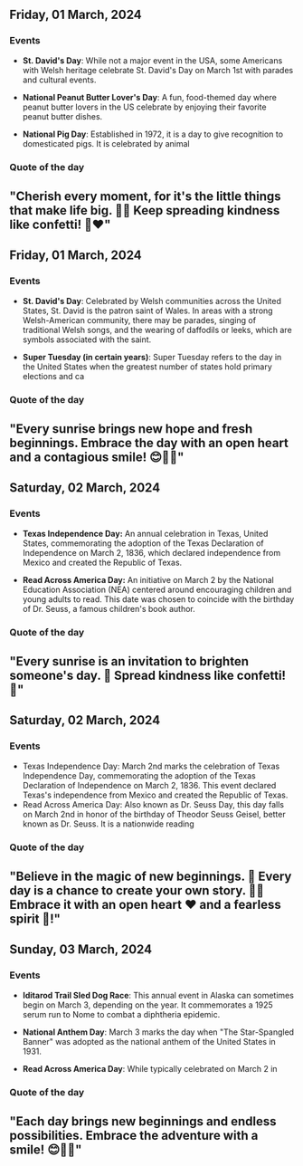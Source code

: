 ## Friday, 01 March, 2024
### Events
- **St. David's Day**: While not a major event in the USA, some Americans with Welsh heritage celebrate St. David's Day on March 1st with parades and cultural events.

- **National Peanut Butter Lover's Day**: A fun, food-themed day where peanut butter lovers in the US celebrate by enjoying their favorite peanut butter dishes.

- **National Pig Day**: Established in 1972, it is a day to give recognition to domesticated pigs. It is celebrated by animal
### Quote of the day
"Cherish every moment, for it's the little things that make life big. 🌟🌱 Keep spreading kindness like confetti! 🎉❤️"
-----
## Friday, 01 March, 2024
### Events
- **St. David's Day**: Celebrated by Welsh communities across the United States, St. David is the patron saint of Wales. In areas with a strong Welsh-American community, there may be parades, singing of traditional Welsh songs, and the wearing of daffodils or leeks, which are symbols associated with the saint.

- **Super Tuesday (in certain years)**: Super Tuesday refers to the day in the United States when the greatest number of states hold primary elections and ca
### Quote of the day
"Every sunrise brings new hope and fresh beginnings. Embrace the day with an open heart and a contagious smile! 😊🌅✨"
-----
## Saturday, 02 March, 2024
### Events
- **Texas Independence Day:** An annual celebration in Texas, United States, commemorating the adoption of the Texas Declaration of Independence on March 2, 1836, which declared independence from Mexico and created the Republic of Texas.

- **Read Across America Day:** An initiative on March 2 by the National Education Association (NEA) centered around encouraging children and young adults to read. This date was chosen to coincide with the birthday of Dr. Seuss, a famous children's book author.


### Quote of the day
"Every sunrise is an invitation to brighten someone's day. 🌅 Spread kindness like confetti! 🎉"
-----
## Saturday, 02 March, 2024
### Events
- Texas Independence Day: March 2nd marks the celebration of Texas Independence Day, commemorating the adoption of the Texas Declaration of Independence on March 2, 1836. This event declared Texas's independence from Mexico and created the Republic of Texas.
- Read Across America Day: Also known as Dr. Seuss Day, this day falls on March 2nd in honor of the birthday of Theodor Seuss Geisel, better known as Dr. Seuss. It is a nationwide reading
### Quote of the day
"Believe in the magic of new beginnings. 🌟 Every day is a chance to create your own story. 📖✨ Embrace it with an open heart ❤️ and a fearless spirit 💪!"
-----
## Sunday, 03 March, 2024
### Events
- **Iditarod Trail Sled Dog Race**: This annual event in Alaska can sometimes begin on March 3, depending on the year. It commemorates a 1925 serum run to Nome to combat a diphtheria epidemic.

- **National Anthem Day**: March 3 marks the day when "The Star-Spangled Banner" was adopted as the national anthem of the United States in 1931.

- **Read Across America Day**: While typically celebrated on March 2 in
### Quote of the day
"Each day brings new beginnings and endless possibilities. Embrace the adventure with a smile! 😊🌟✨"
-----
